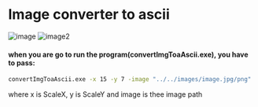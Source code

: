 # Image converter to ascii

![image](https://res.cloudinary.com/dp9zv16le/image/upload/v1667703414/projects/Captura_de_pantalla_77_niv4qm.png)
![image2](https://res.cloudinary.com/dp9zv16le/image/upload/v1667703414/projects/Captura_de_pantalla_78_e6gnbb.png)

#### when you are go to run the program(convertImgToaAscii.exe), you have to pass:

```bash
convertImgToaAscii.exe -x 15 -y 7 -image "../../images/image.jpg/png"
```

where x is ScaleX, y is ScaleY and image is thee image path
